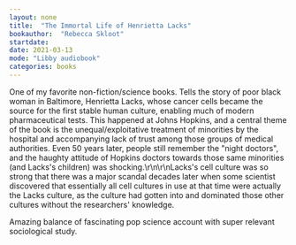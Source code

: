 ```yaml
---
layout: none
title:  "The Immortal Life of Henrietta Lacks"
bookauthor:  "Rebecca Skloot"
startdate:
date: 2021-03-13
mode: "Libby audiobook"
categories: books
---
```


One of my favorite non-fiction/science books. Tells the story of poor black
woman in Baltimore, Henrietta Lacks, whose cancer cells became the source for
the first stable human culture, enabling much of modern pharmaceutical tests.
This happened at Johns Hopkins, and a central theme of the book is the
unequal/exploitative treatment of minorities by the hospital and accompanying
lack of trust among those groups of medical authorities. Even 50 years later,
people still remember the "night doctors", and the haughty attitude of
Hopkins doctors towards those same minorities (and Lacks's children) was
shocking.\r\n\r\nLacks's cell culture was so strong that there was a major
scandal decades later when some scientist discovered that essentially all cell
cultures in use at that time were actually the Lacks culture, as the culture
had gotten into and dominated those other cultures without the researchers'
knowledge.

Amazing balance of fascinating pop science account with super
relevant sociological study.
